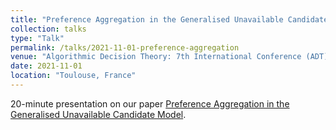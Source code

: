 ```yaml
---
title: "Preference Aggregation in the Generalised Unavailable Candidate Model @ ADT"
collection: talks
type: "Talk"
permalink: /talks/2021-11-01-preference-aggregation
venue: "Algorithmic Decision Theory: 7th International Conference (ADT)"
date: 2021-11-01
location: "Toulouse, France"
---
```

20-minute presentation on our paper [Preference Aggregation in the Generalised Unavailable Candidate Model](https://hal.sorbonne-universite.fr/hal-03384439/file/paper_44%20%282%29.pdf).

